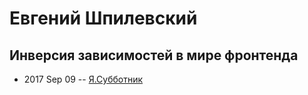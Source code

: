 # Евгений Шпилевский

## Инверсия зависимостей в мире фронтенда
- 2017 Sep 09 -- [Я.Субботник](https://events.yandex.ru/lib/talks/4928/)    
